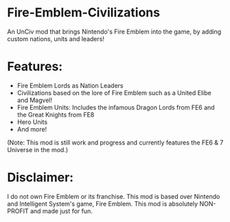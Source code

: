 # Fire-Emblem-Civilizations
An UnCiv mod that brings Nintendo's Fire Emblem into the game, by adding custom nations, units and leaders!

# Features:

- Fire Emblem Lords as Nation Leaders
- Civilizations based on the lore of Fire Emblem such as a United Elibe and Magvel!
- Fire Emblem Units: Includes the infamous Dragon Lords from FE6 and the Great Knights from FE8
- Hero Units
- And more!

(Note: This mod is still work and progress and currently features the FE6 & 7 Universe in the mod.)

# Disclaimer:

I do not own Fire Emblem or its franchise. This mod is based over Nintendo and Intelligent System's game, Fire Emblem. This mod is absolutely NON-PROFIT and made just for fun.
